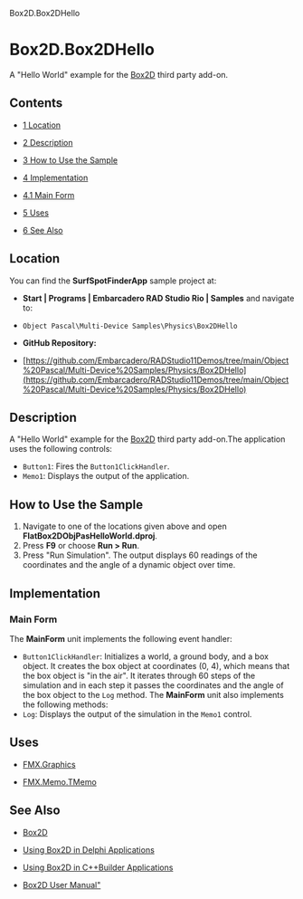 Box2D.Box2DHello[]()
# Box2D.Box2DHello 


A "Hello World" example for the [Box2D](http://docwiki.embarcadero.com/RADStudio/en/Box2D) third party add-on.
## Contents



* [1 Location](#Location)
* [2 Description](#Description)
* [3 How to Use the Sample](#How_to_Use_the_Sample)
* [4 Implementation](#Implementation)

* [4.1 Main Form](#Main_Form)

* [5 Uses](#Uses)
* [6 See Also](#See_Also)


## Location 

You can find the **SurfSpotFinderApp** sample project at:
* **Start | Programs | Embarcadero RAD Studio Rio | Samples** and navigate to:

* `Object Pascal\Multi-Device Samples\Physics\Box2DHello`

* **GitHub Repository:**

* [https://github.com/Embarcadero/RADStudio11Demos/tree/main/Object%20Pascal/Multi-Device%20Samples/Physics/Box2DHello](https://github.com/Embarcadero/RADStudio11Demos/tree/main/Object%20Pascal/Multi-Device%20Samples/Physics/Box2DHello)

## Description 

A "Hello World" example for the [Box2D](http://docwiki.embarcadero.com/RADStudio/en/Box2D) third party add-on.The application uses the following controls:

* `Button1`: Fires the `Button1ClickHandler`.
* `Memo1`: Displays the output of the application.

## How to Use the Sample 


1.  Navigate to one of the locations given above and open **FlatBox2DObjPasHelloWorld.dproj**.
2.  Press **F9** or choose **Run > Run**.
3.  Press "Run Simulation".
The output displays 60 readings of the coordinates and the angle of a dynamic object over time.
## Implementation 


### Main Form 

The **MainForm** unit implements the following event handler:
* `Button1ClickHandler`: Initializes a world, a ground body, and a box object. It creates the box object at coordinates (0, 4), which means that the box object is "in the air". It iterates through 60 steps of the simulation and in each step it passes the coordinates and the angle of the box object to the `Log` method.
The **MainForm** unit also implements the following methods:
* `Log`: Displays the output of the simulation in the `Memo1` control.

## Uses 


* [FMX.Graphics](http://docwiki.embarcadero.com/Libraries/en/FMX.Graphics)

* [FMX.Memo.TMemo](http://docwiki.embarcadero.com/Libraries/en/FMX.Memo.TMemo)

## See Also 


* [Box2D](http://docwiki.embarcadero.com/RADStudio/en/Box2D)
* [Using Box2D in Delphi Applications](http://docwiki.embarcadero.com/RADStudio/en/Using_Box2D_in_Delphi_Applications)
* [Using Box2D in C++Builder Applications](http://docwiki.embarcadero.com/RADStudio/en/Using_Box2D_in_C%2B%2BBuilder_Applications)

* [Box2D User Manual"](http://box2d.org/manual.pdf)





